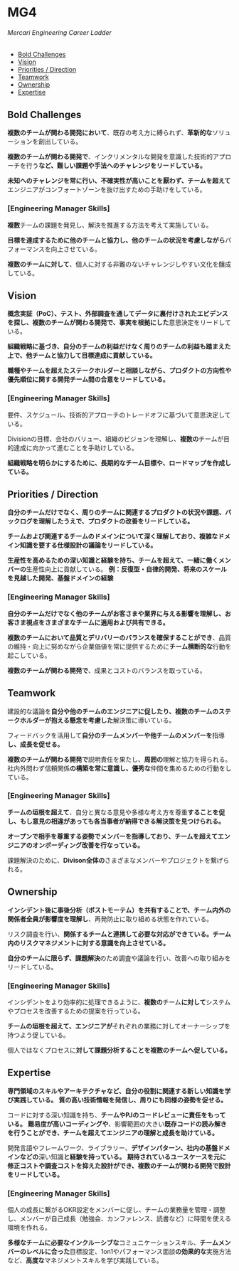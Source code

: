 # MG4
###### Mercari Engineering Career Ladder

 * [Bold Challenges](#bold-challenges)
 * [Vision](#vision)
 * [Priorities / Direction](#priorities--direction)
 * [Teamwork](#teamwork)
 * [Ownership](#ownership)
 * [Expertise](#expertise)

## Bold Challenges
**複数のチームが関わる開発において**、既存の考え方に縛られず、**革新的な**ソリューションを創出している。

**複数のチームが関わる開発で**、インクリメンタルな開発を意識した技術的アプローチを行う**など、難しい課題や手法へのチャレンジをリードしている。**

**未知へのチャレンジを常に行い、不確実性が高いことを厭わず、チームを超えて**エンジニアがコンフォートゾーンを抜け出すための手助けをしている。

### [Engineering Manager Skills]

**複数**チームの課題を発見し、解決を推進する方法を考えて実施している。

**目標を達成するために他のチームと協力し、他のチームの状況を考慮しながら**パフォーマンスを向上させている。

**複数のチームに対して**、個人に対する非難のないチャレンジしやすい文化を醸成している。


## Vision
**概念実証（PoC）、テスト、外部調査を通してデータに裏付けされたエビデンスを探し、複数のチームが関わる開発で、事実を根拠にした**意思決定をリードしている。

**組織戦略に基づき、自分のチームの利益だけなく周りのチームの利益も踏まえた上で、他チームと協力して目標達成に貢献している。**

**職種やチームを超えたステークホルダーと相談しながら、プロダクトの方向性や優先順位に関する開発チーム間の合意をリードしている。**

### [Engineering Manager Skills]

要件、スケジュール、技術的アプローチのトレードオフに基づいて意思決定している。

Divisionの目標、会社のバリュー、組織のビジョンを理解し、**複数の**チームが目的達成に向かって進むことを手助けしている。

**組織戦略を明らかにするために、長期的なチーム目標や、ロードマップを作成している。**


## Priorities / Direction
**自分のチームだけでなく、周りのチームに関連するプロダクトの状況や課題、バックログを理解したうえで、プロダクトの改善をリードしている。**

**チームおよび関連するチームのドメインについて深く理解しており、複雑なドメイン知識を要する仕様設計の議論をリードしている。**

**生産性を高めるための深い知識と経験を持ち、チームを超えて、一緒に働くメンバーの**生産性向上に貢献している。
**例：反復型・自律的開発、将来のスケールを見越した開発、基盤ドメインの経験**

### [Engineering Manager Skills]

**自分のチームだけでなく他のチームがお客さまや業界に与える影響を理解し、お客さま視点をさまざまなチームに適用および共有できる。**

**複数のチームにおいて品質とデリバリーのバランスを確保することができ**、品質の維持・向上に努めながら企業価値を常に提供するために**チーム横断的な**行動を起こしている。

**複数のチームが関わる開発で**、成果とコストのバランスを取っている。


## Teamwork
建設的な議論を**自分や他のチームのエンジニアに促したり、複数のチームのステークホルダーが抱える懸念を考慮した**解決策に導いている。

フィードバックを活用して**自分のチームメンバーや他チームのメンバーを**指導**し、成長を促せる。**

**複数のチームが関わる開発で**説明責任を果たし、**周囲の**理解と協力を得られる。
社内外問わず信頼関係**の構築を常に意識し、優秀な**仲間を集めるための行動をしている。

### [Engineering Manager Skills]

**チームの垣根を超えて**、自分と異なる意見や多様な考え方を尊重**することを促し、もし意見の相違があっても各当事者が納得できる解決策を見つけられる。**

**オープンで相手を尊重する姿勢でメンバーを指導しており、チームを超えてエンジニアのオンボーディング改善を行なっている。**

課題解決のために、**Divison全体の**さまざまなメンバーやプロジェクトを繋げられる。


## Ownership
**インシデント後に事後分析（ポストモーテム）を共有することで、チーム内外の関係者全員が影響度を理解し**、再発防止に取り組める状態を作れている。

リスク調査を行い、**関係するチームと連携して必要な対応ができている。チーム内のリスクマネジメントに対する意識を向上させている。**

**自分のチームに限らず、課題解決**のため調査や議論を行い、改善への取り組みをリードしている。

### [Engineering Manager Skills]

インシデントをより効率的に処理できるように、**複数の**チーム**に対して**システムやプロセスを改善するための提案を行っている。

**チームの垣根を超えて、エンジニアが**それぞれの業務に対してオーナーシップを持つよう促している。

個人ではなくプロセスに**対して課題分析することを複数のチームへ促している。**


## Expertise
**専門領域のスキルやアーキテクチャなど、自分の役割に関連する新しい知識を学び実践している。**
**質の高い技術情報を発信し、周りにも同様の姿勢を促せる。**

コードに対する深い知識を持ち、**チームやPJのコードレビューに責任をもっている。**
**難易度が高いコーディングや**、影響範囲の大きい**既存コードの読み解きを行うことができ、チームを超えてエンジニアの理解と成長を助けている。**

開発言語やフレームワーク、ライブラリー、**デザインパターン、社内の基盤ドメインなどの**深い知識**と経験を持っている。**
**期待されているユースケースを元に修正コストや調査コストを抑えた設計ができ、複数のチームが関わる開発で設計をリードしている。**


### [Engineering Manager Skills]

個人の成長に繋がるOKR設定をメンバーに促し、チームの業務量を管理・調整し、メンバーが自己成長（勉強会、カンファレンス、読書など）に時間を使える環境を作れる。

**多様なチームに必要なインクルーシブな**コミュニケーションスキル、**チームメンバーのレベルに合った**目標設定、1on1やパフォーマンス面談**の効果的な**実施方法など、**高度な**マネジメントスキルを学び実践している。
